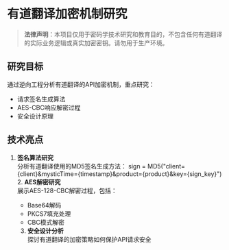 # 有道翻译加密机制研究

> **法律声明**：本项目仅用于密码学技术研究和教育目的，不包含任何有道翻译的实际业务逻辑或真实加密密钥。请勿用于生产环境。

## 研究目标

通过逆向工程分析有道翻译的API加密机制，重点研究：
- 请求签名生成算法
- AES-CBC响应解密过程
- 安全设计原理

## 技术亮点

1. **签名算法研究**  
   分析有道翻译使用的MD5签名生成方法：
   sign = MD5("client={client}&mysticTime={timestamp}&product={product}&key={sign_key}")
   2. **AES解密研究**  
    展示AES-128-CBC解密过程，包括：
    - Base64解码
    - PKCS7填充处理
    - CBC模式解密
    
    3. **安全设计分析**  
    探讨有道翻译的加密策略如何保护API请求安全

